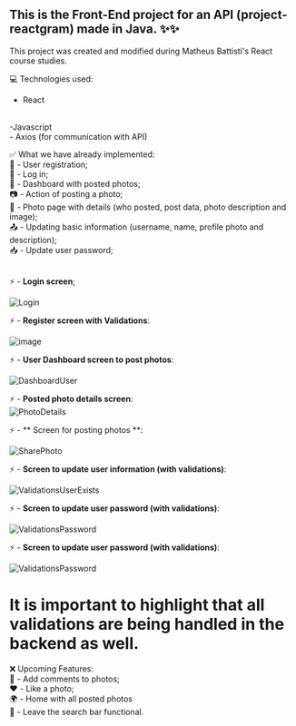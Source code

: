 ## This is the Front-End project for an API (project-reactgram) made in Java. ✨✨

This project was created and modified during Matheus Battisti's React course studies.

💻 Technologies used:
- React
<br />
-Javascript
<br />
- Axios (for communication with API)
<br />

✅ What we have already implemented:
<br />
👥 - User registration;
<br />
👤 - Log in;
<br />
📁 - Dashboard with posted photos;
<br />
📷 - Action of posting a photo;
<br />
📍 - Photo page with details (who posted, post data, photo description and image);
<br />
📤 - Updating basic information (username, name, profile photo and description);
<br />
📥 - Update user password;
<br /><br />

⚡ - **Login screen**;

![Login](https://github.com/devluanna/reactgram-front/assets/119416976/3762a870-0e37-46ed-bf40-6e4947f15e5f)


⚡ - **Register screen with Validations**:

![image](https://github.com/devluanna/reactgram-front/assets/119416976/1cfdabd8-3ef5-4762-8739-9f739a7caf45)


⚡ - **User Dashboard screen to post photos**:

![DashboardUser](https://github.com/devluanna/reactgram-front/assets/119416976/fda81394-8bf1-4eb1-928d-82e9765db368)


⚡ - **Posted photo details screen**:
<br />
![PhotoDetails](https://github.com/devluanna/reactgram-front/assets/119416976/7bb973ac-efbc-4ec3-9062-93b540be644e)


⚡ - ** Screen for posting photos **:

![SharePhoto](https://github.com/devluanna/reactgram-front/assets/119416976/e333f11c-c038-417e-b7c8-16e014a90b6c)


⚡ - **Screen to update user information (with validations)**:

![ValidationsUserExists](https://github.com/devluanna/reactgram-front/assets/119416976/df44f6dd-8a39-48b3-88c5-298d8aedd805)


⚡ - **Screen to update user password (with validations)**:

![ValidationsPassword](https://github.com/devluanna/reactgram-front/assets/119416976/06995f32-c9bf-4dbe-a33a-649e0be526f1)


⚡ - **Screen to update user password (with validations)**:

![ValidationsPassword](https://github.com/devluanna/reactgram-front/assets/119416976/06995f32-c9bf-4dbe-a33a-649e0be526f1)


# **It is important to highlight that all validations are being handled in the backend as well.**

❌ Upcoming Features:
<br />
💭 - Add comments to photos;
<br />
❤️ - Like a photo;
<br />
🌍 - Home with all posted photos
<br />
🔎 - Leave the search bar functional.
